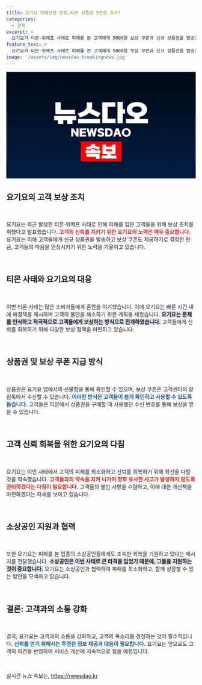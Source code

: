```yaml
---
title: 요기요 피해보상 완료…티몬 상품권 5천원 추가!
categories:
  - 경제
excerpt: >
  요기요가 티몬·위메프 사태로 피해를 본 고객에게 5000원 보상 쿠폰과 신규 상품권을 발송했습니다. 고객 신뢰 회복에 나선 요기요의 이번 조치는 향후 유사 피해 방지 약속과 함께 더욱 주목받고 있습니다!
feature_text: >
  요기요가 티몬·위메프 사태로 피해를 본 고객에게 5000원 보상 쿠폰과 신규 상품권을 발송했습니다. 고객 신뢰 회복에 나선 요기요의 이번 조치는 향후 유사 피해 방지 약속과 함께 더욱 주목받고 있습니다!
image: '/assets/img/newsdao_breakingnews.jpg'
---
```


<p><img src="/assets/img/newsdao_breakingnews.jpg" alt="pcversion 속보" /></p>

<h2 data-ke-size="size26">요기요의 고객 보상 조치</h2>

<p data-ke-size="size16">&nbsp;</p>

<p>요기요는 최근 발생한 티몬·위메프 사태로 인해 피해를 입은 고객들을 위해 보상 조치를 취했다고 발표했습니다. <b><span style="color: #ee2323;">고객의 신뢰를 지키기 위한 요기요의 노력은 매우 중요합니다.</span></b> 요기요는 피해 고객들에게 신규 상품권을 발송하고 보상 쿠폰도 제공하기로 결정한 만큼, 고객들의 마음을 안정시키기 위한 노력을 기울이고 있습니다.</p>

<p data-ke-size="size16">&nbsp;</p>

<h2 data-ke-size="size26">티몬 사태와 요기요의 대응</h2>

<p data-ke-size="size16">&nbsp;</p>

<p>이번 티몬 사태는 많은 소비자들에게 혼란을 야기했습니다. 이에 요기요는 빠른 시간 내에 해결책을 제시하며 고객의 불안을 해소하기 위한 계획을 세웠습니다. <b><span style="background-color: #21538527;">요기요는 문제를 인식하고 적극적으로 고객들에게 보상하는 방식으로 전개하였습니다.</span></b> 고객들에게 신뢰를 회복하기 위해 다양한 보상 정책을 마련하고 있습니다.</p>

<p data-ke-size="size16">&nbsp;</p>

<h2 data-ke-size="size26">상품권 및 보상 쿠폰 지급 방식</h2>

<p data-ke-size="size16">&nbsp;</p>

<p>상품권은 요기요 앱에서의 선물함을 통해 확인할 수 있으며, 보상 쿠폰은 고객센터의 알림톡에서 수신할 수 있습니다. <b><span style="color: #1a5490;">이러한 방식은 고객들이 쉽게 확인하고 사용할 수 있도록 돕습니다.</span></b> 고객들은 티몬에서 상품권을 구매할 때 사용했던 수신 번호를 통해 보상을 받을 수 있습니다.</p>

<p data-ke-size="size16">&nbsp;</p>

<h2 data-ke-size="size26">고객 신뢰 회복을 위한 요기요의 다짐</h2>

<p data-ke-size="size16">&nbsp;</p>

<p>요기요는 이번 사태에서 고객의 피해를 최소화하고 신뢰를 회복하기 위해 최선을 다할 것을 약속했습니다. <b><span style="color: #ee2323;">고객들과의 약속을 지켜 나가며 향후 유사한 사고가 발생하지 않도록 관리하겠다는 다짐이 필요합니다.</span></b> 고객들의 불만 사항을 수렴하고, 이에 대한 개선책을 마련하겠다는 자세를 보이고 있습니다.</p>

<p data-ke-size="size16">&nbsp;</p>

<h2 data-ke-size="size26">소상공인 지원과 협력</h2>

<p data-ke-size="size16">&nbsp;</p>

<p>또한 요기요는 피해를 본 업종의 소상공인들에게도 조속한 회복을 기원하고 있다는 메시지를 전달했습니다. <b><span style="background-color: #21538527;">소상공인은 이번 사태로 큰 타격을 입었기 때문에, 그들을 지원하는 것이 중요합니다.</span></b> 요기요는 소상공인과 협력하여 피해를 최소화하고, 함께 성장할 수 있는 방안을 모색하고 있습니다.</p>

<p data-ke-size="size16">&nbsp;</p>

<h2 data-ke-size="size26">결론: 고객과의 소통 강화</h2>

<p data-ke-size="size16">&nbsp;</p>

<p>결국, 요기요는 고객과의 소통을 강화하고, 고객의 목소리를 경청하는 것이 필수적입니다. <b><span style="color: #1a5490;">신뢰를 얻기 위해서는 투명한 정보 제공과 대응이 필요합니다.</span></b> 요기요는 앞으로도 고객의 의견을 반영하여 서비스 개선에 지속적으로 힘쓸 예정입니다.</p>

<p data-ke-size="size16">&nbsp;</p>
실시간 뉴스 속보는, <a href="https://newsdao.kr" rel="dofollow">https://newsdao.kr</a>


